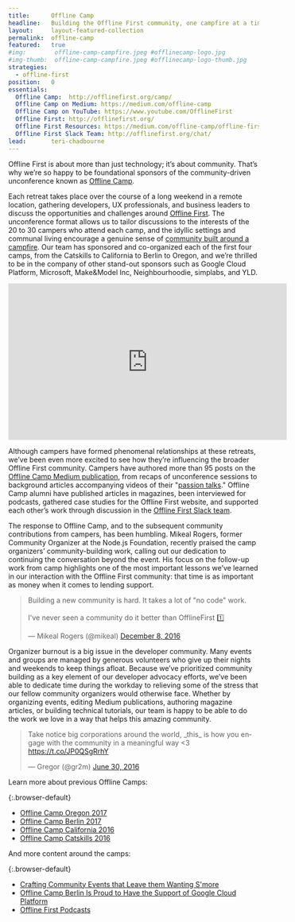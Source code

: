 ```yaml
---
title:      Offline Camp
headline:   Building the Offline First community, one campfire at a time.
layout:     layout-featured-collection
permalink:  offline-camp
featured:   true
#img:        offline-camp-campfire.jpeg #offlinecamp-logo.jpg
#img-thumb:  offline-camp-campfire.jpeg #offlinecamp-logo-thumb.jpg
strategies: 
  - offline-first
position:	0
essentials:
  Offline Camp:  http://offlinefirst.org/camp/  
  Offline Camp on Medium: https://medium.com/offline-camp
  Offline Camp on YouTube: https://www.youtube.com/OfflineFirst
  Offline First: http://offlinefirst.org/
  Offline First Resources: https://medium.com/offline-camp/offline-first-resources-2acc5836e9d4
  Offline First Slack Team: http://offlinefirst.org/chat/
lead:       teri-chadbourne
---
```


Offline First is about more than just technology; it’s about community. That’s why we’re so happy to be foundational sponsors of the community-driven unconference known as [Offline Camp](http://offlinefirst.org/camp).

Each retreat takes place over the course of a long weekend in a remote location, gathering developers, UX professionals, and business leaders to discuss the opportunities and challenges around [Offline First](http://offlinefirst.org). The unconference format allows us to tailor discussions to the interests of the 20 to 30 campers who attend each camp, and the idyllic settings and communal living encourage a genuine sense of [community built around a campfire](https://medium.com/offline-camp/crafting-community-events-that-leave-them-wanting-smore-902974cff4d4). Our team has sponsored and co-organized each of the first four camps, from the Catskills to California to Berlin to Oregon, and we’re thrilled to be in the company of other stand-out sponsors such as Google Cloud Platform, Microsoft, Make&Model Inc, Neighbourhoodie, simplabs, and YLD.

<iframe width="560" height="315" src="https://www.youtube.com/embed/FNtpPW_7H1k?rel=0" frameborder="0" allowfullscreen></iframe>

Although campers have formed phenomenal relationships at these retreats, we’ve been even more excited to see how they’re influencing the broader Offline First community. Campers have authored more than 95 posts on the [Offline Camp Medium publication](https://medium.com/offline-camp), from recaps of unconference sessions to background articles accompanying videos of their "[passion talks](https://www.youtube.com/playlist?list=PL3-Vs4cmp6yRzfKJWKdQuUa_dBpuGGKZA)." Offline Camp alumni have published articles in magazines, been interviewed for podcasts, gathered case studies for the Offline First website, and supported each other’s work through discussion in the [Offline First Slack team](http://offlinefirst.org/chat/).

The response to Offline Camp, and to the subsequent community contributions from campers, has been humbling. Mikeal Rogers, former Community Organizer at the Node.js Foundation, recently praised the camp organizers’ community-building work, calling out our dedication to continuing the conversation beyond the event. His focus on the follow-up work from camp highlights one of the most important lessons we’ve learned in our interaction with the Offline First community: that time is as important as money when it comes to lending support.

<blockquote class="twitter-tweet" data-lang="en"><p lang="en" dir="ltr">Building a new community is hard. It takes a lot of &quot;no code&quot; work.<br><br>I&#39;ve never seen a community do it better than OfflineFirst 1️⃣️</p>&mdash; Mikeal Rogers (@mikeal) <a href="https://twitter.com/mikeal/status/806960191275008000">December 8, 2016</a></blockquote>
<script async src="//platform.twitter.com/widgets.js" charset="utf-8"></script>

Organizer burnout is a big issue in the developer community. Many events and groups are managed by generous volunteers who give up their nights and weekends to keep things afloat. Because we’ve prioritized community building as a key element of our developer advocacy efforts, we’ve been able to dedicate time during the workday to relieving some of the stress that our fellow community organizers would otherwise face. Whether by organizing events, editing Medium publications, authoring magazine articles, or building technical tutorials, our team is happy to be able to do the work we love in a way that helps this amazing community.

<blockquote class="twitter-tweet" data-lang="en"><p lang="en" dir="ltr">Take notice big corporations around the world, _this_ is how you engage with the community in a meaningful way &lt;3 <a href="https://t.co/JP0QSgRrhY">https://t.co/JP0QSgRrhY</a></p>&mdash; Gregor (@gr2m) <a href="https://twitter.com/gr2m/status/748631860796874752">June 30, 2016</a></blockquote>

<script async src="//platform.twitter.com/widgets.js" charset="utf-8"></script>

Learn more about previous Offline Camps:

{:.browser-default}
- [Offline Camp Oregon 2017](https://medium.com/offline-camp/conquering-the-oregon-trail-118958520c67)
- [Offline Camp Berlin 2017](https://medium.com/offline-camp/offline-camp-berlin-36a491e4e4e2)
- [Offline Camp California 2016](https://medium.com/offline-camp/iterating-on-offline-camp-af9b288cf5aa)
- [Offline Camp Catskills 2016](https://medium.com/offline-camp/from-the-catskills-to-california-the-growing-offline-first-community-8a7456e83794)

And more content around the camps:

{:.browser-default}
- [Crafting Community Events that Leave them Wanting S'more](https://medium.com/offline-camp/crafting-community-events-that-leave-them-wanting-smore-902974cff4d4)
- [Offline Camp Berlin Is Proud to Have the Support of Google Cloud Platform](https://medium.com/offline-camp/offline-camp-berlin-is-proud-to-have-the-support-of-google-cloud-platform-5b29eeeafaf0)
- [Offline First Podcasts](https://medium.com/offline-camp/offline-first-podcasts-d0be01721ee6)
